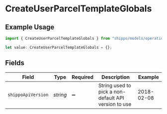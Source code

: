 # CreateUserParcelTemplateGlobals

## Example Usage

```typescript
import { CreateUserParcelTemplateGlobals } from "shippo/models/operations";

let value: CreateUserParcelTemplateGlobals = {};
```

## Fields

| Field                                                | Type                                                 | Required                                             | Description                                          | Example                                              |
| ---------------------------------------------------- | ---------------------------------------------------- | ---------------------------------------------------- | ---------------------------------------------------- | ---------------------------------------------------- |
| `shippoApiVersion`                                   | *string*                                             | :heavy_minus_sign:                                   | String used to pick a non-default API version to use | 2018-02-08                                           |